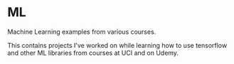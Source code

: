 # ML
Machine Learning examples from various courses. 

This contains projects I've worked on while learning how to use tensorflow and other ML libraries from courses at UCI and on Udemy.
